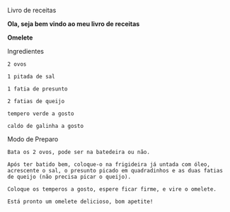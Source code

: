 <v1> Livro de receitas </v1>

**Ola, seja bem vindo ao meu livro de receitas**

**Omelete**

 <v2> Ingredientes </v2>

    2 ovos

    1 pitada de sal

    1 fatia de presunto

    2 fatias de queijo

    tempero verde a gosto

    caldo de galinha a gosto

<v3>    Modo de Preparo </v3>

    Bata os 2 ovos, pode ser na batedeira ou não.

    Após ter batido bem, coloque-o na frigideira já untada com óleo, acrescente o sal, o presunto picado em quadradinhos e as duas fatias de queijo (não precisa picar o queijo).

    Coloque os temperos a gosto, espere ficar firme, e vire o omelete.

    Está pronto um omelete delicioso, bom apetite!